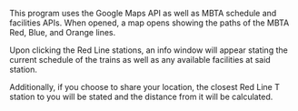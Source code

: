 This program uses the Google Maps API as well as MBTA schedule and facilities APIs. When opened, a map opens showing the paths of the MBTA Red, Blue, and Orange lines.

Upon clicking the Red Line stations, an info window will appear stating the current schedule of the trains as well as any available facilities at said station.

Additionally, if you choose to share your location, the closest Red Line T station to you will be stated and the distance from it will be calculated.
